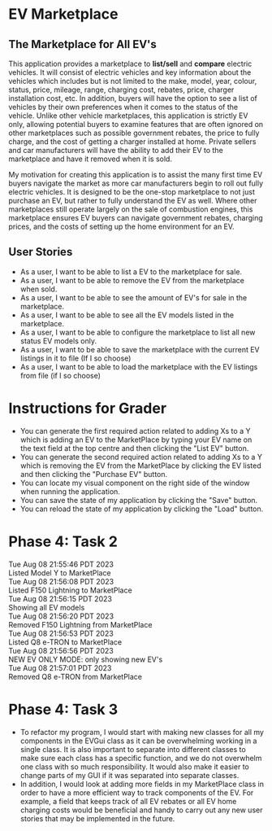# EV Marketplace

## The Marketplace for All EV's

This application provides a marketplace to **list/sell** and **compare** electric vehicles. It will consist of electric vehicles and 
key information about the vehicles which includes but is not limited to the make, model, year, colour, status, price, mileage, range,
charging cost, rebates, price, charger installation cost, etc. In addition, buyers will have the option to see a list of vehicles by their own preferences
when it comes to the status of the vehicle. Unlike other vehicle marketplaces, this application is strictly EV only, allowing potential buyers to examine features
that are often ignored on other marketplaces such as possible government rebates, the price to fully charge, and the
cost of getting a charger installed at home. Private sellers and car manufacturers will have the ability to add their EV to the marketplace and have it
removed when it is sold. 

 My motivation for creating this application is to assist the many first 
time EV buyers navigate the market as more car manufacturers begin to roll out fully electric vehicles. It is designed 
to be the one-stop marketplace to not just purchase an EV, but rather to fully understand the EV as well. Where other marketplaces
still operate largely on the sale of combustion engines, this marketplace ensures EV buyers can navigate government rebates, charging prices, 
and the costs of setting up the home environment for an EV.



## User Stories
- As a user, I want to be able to list a EV to the marketplace for sale.
- As a user, I want to be able to remove the EV from the marketplace when sold.
- As a user, I want to be able to see the amount of EV's for sale in the marketplace.
- As a user, I want to be able to see all the EV models listed in the marketplace.
- As a user, I want to be able to configure the marketplace to list all new status EV models only.
- As a user, I want to be able to save the marketplace with the current EV listings in it to file (If I so choose)
- As a user, I want to be able to load the marketplace with the EV listings from file (if I so choose)


# Instructions for Grader

- You can generate the first required action related to adding Xs to a Y which is adding an EV to the MarketPlace
by typing your EV name on the text field at the top centre and then clicking the "List EV" button.
- You can generate the second required action related to adding Xs to a Y which is removing the EV from the MarketPlace
by clicking the EV listed and then clicking the "Purchase EV" button.
- You can locate my visual component on the right side of the window when running the application.
- You can save the state of my application by clicking the "Save" button.
- You can reload the state of my application by clicking the "Load" button.


# Phase 4: Task 2
Tue Aug 08 21:55:46 PDT 2023<br>
Listed Model Y to MarketPlace<br>
Tue Aug 08 21:56:08 PDT 2023<br>
Listed F150 Lightning to MarketPlace<br>
Tue Aug 08 21:56:15 PDT 2023<br>
Showing all EV models<br>
Tue Aug 08 21:56:20 PDT 2023<br>
Removed F150 Lightning from MarketPlace<br>
Tue Aug 08 21:56:53 PDT 2023<br>
Listed Q8 e-TRON to MarketPlace<br>
Tue Aug 08 21:56:56 PDT 2023<br>
NEW EV ONLY MODE: only showing new EV's<br>
Tue Aug 08 21:57:01 PDT 2023<br>
Removed Q8 e-TRON from MarketPlace<br>


# Phase 4: Task 3

- To refactor my program, I would start with making new classes for all my
components in the EVGui class as it can be overwhelming working in a single class. It is also 
important to separate into different classes to make sure each class has a specific function,
and we do not overwhelm one class with so much responsibility. It would also make it easier to 
change parts of my GUI if it was separated into separate classes.
- In addition, I would look at adding more fields in my MarketPlace class in order to have a 
more efficient way to track components of the EV. For example, a field that keeps track of all EV rebates
or all EV home charging costs would be beneficial and handy to carry out any new
user stories that may be implemented in the future. 